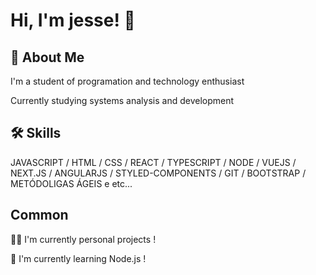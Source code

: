 
# Hi, I'm jesse! 👋


## 🚀 About Me
I'm a  student of programation and technology enthusiast

Currently studying systems analysis and development
## 🛠 Skills
JAVASCRIPT / HTML / CSS / REACT / TYPESCRIPT / NODE / VUEJS / NEXT.JS / ANGULARJS / STYLED-COMPONENTS / GIT / BOOTSTRAP / METÓDOLIGAS ÁGEIS e etc...


## Common
👩‍💻 I'm currently personal projects !

🧠 I'm currently learning Node.js !




